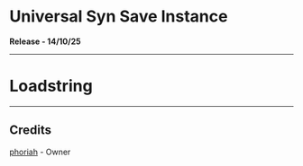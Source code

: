 # Universal Syn Save Instance
**Release - 14/10/25**

---

# Loadstring


---

## Credits
[phoriah](https://github.com/luau/UniversalSynSaveInstance) - Owner
